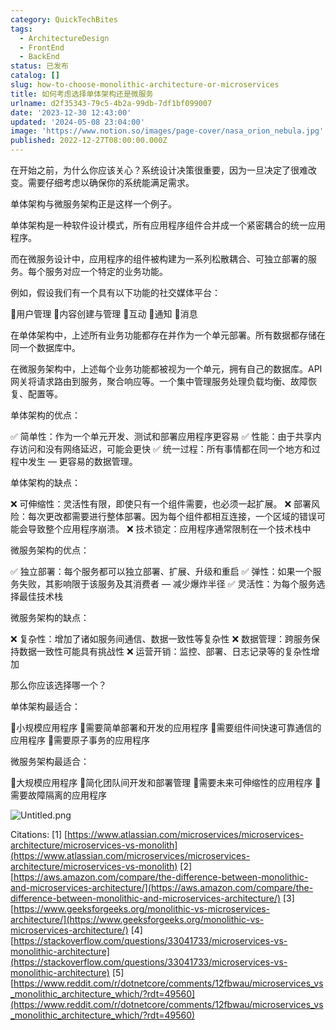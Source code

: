 ```yaml
---
category: QuickTechBites
tags:
  - ArchitectureDesign
  - FrontEnd
  - BackEnd
status: 已发布
catalog: []
slug: how-to-choose-monolithic-architecture-or-microservices
title: 如何考虑选择单体架构还是微服务
urlname: d2f35343-79c5-4b2a-99db-7df1bf099007
date: '2023-12-30 12:43:00'
updated: '2024-05-08 23:04:00'
image: 'https://www.notion.so/images/page-cover/nasa_orion_nebula.jpg'
published: 2022-12-27T08:00:00.000Z
---
```


在开始之前，为什么你应该关心？系统设计决策很重要，因为一旦决定了很难改变。需要仔细考虑以确保你的系统能满足需求。


单体架构与微服务架构正是这样一个例子。


单体架构是一种软件设计模式，所有应用程序组件合并成一个紧密耦合的统一应用程序。


而在微服务设计中，应用程序的组件被构建为一系列松散耦合、可独立部署的服务。每个服务对应一个特定的业务功能。


例如，假设我们有一个具有以下功能的社交媒体平台：


🔸用户管理
🔸内容创建与管理
🔸互动
🔸通知
🔸消息


在单体架构中，上述所有业务功能都存在并作为一个单元部署。所有数据都存储在同一个数据库中。


在微服务架构中，上述每个业务功能都被视为一个单元，拥有自己的数据库。API 网关将请求路由到服务，聚合响应等。一个集中管理服务处理负载均衡、故障恢复、配置等。


单体架构的优点：


✅ 简单性：作为一个单元开发、测试和部署应用程序更容易
✅ 性能：由于共享内存访问和没有网络延迟，可能会更快
✅ 统一过程：所有事情都在同一个地方和过程中发生 — 更容易的数据管理。


单体架构的缺点：


❌ 可伸缩性：灵活性有限，即使只有一个组件需要，也必须一起扩展。
❌ 部署风险：每次更改都需要进行整体部署。因为每个组件都相互连接，一个区域的错误可能会导致整个应用程序崩溃。
❌ 技术锁定：应用程序通常限制在一个技术栈中


微服务架构的优点：


✅ 独立部署：每个服务都可以独立部署、扩展、升级和重启
✅ 弹性：如果一个服务失败，其影响限于该服务及其消费者 — 减少爆炸半径
✅ 灵活性：为每个服务选择最佳技术栈


微服务架构的缺点：


❌ 复杂性：增加了诸如服务间通信、数据一致性等复杂性
❌ 数据管理：跨服务保持数据一致性可能具有挑战性
❌ 运营开销：监控、部署、日志记录等的复杂性增加


那么你应该选择哪一个？


单体架构最适合：


🔹小规模应用程序
🔹需要简单部署和开发的应用程序
🔹需要组件间快速可靠通信的应用程序
🔹需要原子事务的应用程序


微服务架构最适合：


🔸大规模应用程序
🔸简化团队间开发和部署管理
🔸需要未来可伸缩性的应用程序
🔸需要故障隔离的应用程序


![Untitled.png](https://prod-files-secure.s3.us-west-2.amazonaws.com/5d24fe63-e567-4804-86f9-9fdc62e13082/8d149051-cc00-4198-a3d7-e00805eb8f9e/Untitled.png?X-Amz-Algorithm=AWS4-HMAC-SHA256&X-Amz-Content-Sha256=UNSIGNED-PAYLOAD&X-Amz-Credential=ASIAZI2LB466TUT5COR5%2F20250408%2Fus-west-2%2Fs3%2Faws4_request&X-Amz-Date=20250408T053925Z&X-Amz-Expires=3600&X-Amz-Security-Token=IQoJb3JpZ2luX2VjEPb%2F%2F%2F%2F%2F%2F%2F%2F%2F%2FwEaCXVzLXdlc3QtMiJGMEQCIDhvFkrGZdFZNl3mYMUkAhUPwYSmsfVCKs49klSQ%2Bv1BAiB43Fnz4bl70Kd2jyLCh5NGFuB0fQMwHGslY30BNQftKyr%2FAwhvEAAaDDYzNzQyMzE4MzgwNSIM5s8gxi7FWdHOKrY3KtwDJNAuiaAgyZgIBxpOex0oCgoXpTI%2FXVfl9g0y92ThCRC4InJsHN2GKU5BPal5TOuCyxLOYxjN%2FbbsMYCFZ44JNnw%2FugTG%2F5N23Sb%2FzWRq6Ifc05rhJcjHEah0CD9D4EMl4ws21zNDrXqelDUwY75Weq05XfTHRU22pxRmN%2BrjcWqZaCzrz8uWF72TDfenKcDhqENABBCxjH%2BtP%2BS%2FI8Mm5bsBi1T0GJdgWwYt3AdBdKcQovv2jmWvgVx4mQ9RQJLASTXCoOjner%2FbnWK%2F8DoDB%2B%2FhtoJE4usCf2WL5wZjQusvO5kUYVdEMbSXx66%2FLMvv4K1mh2d%2BafvL1loVewPI%2Fb4zmL2Ha%2Bv5Nxsiv4f24qCuptlvvAr6BJMa1PuXPmNo%2BRyoddmB1aZHpYUwYH4oJUwq5NxVxfkEO4xoO2tTkEeRM4QxCVyYjNAYTo5lcK8SwU0DQd%2FsqQxaAY2p2JXkIaxtEvCOXoByooPyJ5GBpCPOeTLC3Cv3N%2BHPiQwPoTpHhh7SBf0mfWS2KDZ0tZFph5gvy8L2E9J3j90zv3h9lPy8gvQWCXn4RkB%2BQOgcO5xfFocuKMw%2Bf8600Eazr2MygnZ4LDQDk5NdfWHaYe8Gu8PP8dZLAkKzRTMu4jMwpuvSvwY6pgEAL0l0p0yEm08h8NYmj4TEyLChcFM%2BUeUEIVckWAAOLavwe8mZ%2FSozywj4cZMAvabbA7LPN3Euxei3tjAn%2FXGqHQEJuGL0Y9TDytZddU3xpFEFyor75y5iWQNbLythYoHb3YuO66eBIGGd001XTd2cdNAWsiYPqfgpZKYyTm4m010s5zUAg9rcOAcOjg9hN9Xk%2FNRYHIVIkO%2BPto0Aph6IIpj5ArCI&X-Amz-Signature=be3c82fab121e463919274c8657c187fcfe13e2b66c8750cb2cce6a26cf2d3fa&X-Amz-SignedHeaders=host&x-id=GetObject)


Citations:
[1] [https://www.atlassian.com/microservices/microservices-architecture/microservices-vs-monolith](https://www.atlassian.com/microservices/microservices-architecture/microservices-vs-monolith)
[2] [https://aws.amazon.com/compare/the-difference-between-monolithic-and-microservices-architecture/](https://aws.amazon.com/compare/the-difference-between-monolithic-and-microservices-architecture/)
[3] [https://www.geeksforgeeks.org/monolithic-vs-microservices-architecture/](https://www.geeksforgeeks.org/monolithic-vs-microservices-architecture/)
[4] [https://stackoverflow.com/questions/33041733/microservices-vs-monolithic-architecture](https://stackoverflow.com/questions/33041733/microservices-vs-monolithic-architecture)
[5] [https://www.reddit.com/r/dotnetcore/comments/12fbwau/microservices_vs_monolithic_architecture_which/?rdt=49560](https://www.reddit.com/r/dotnetcore/comments/12fbwau/microservices_vs_monolithic_architecture_which/?rdt=49560)

